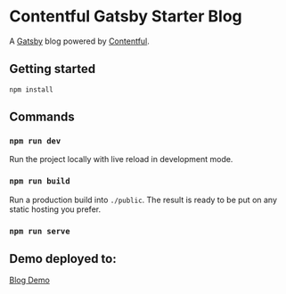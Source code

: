 # Contentful Gatsby Starter Blog

A [Gatsby](http://gatsbyjs.com/) blog powered by [Contentful](https://www.contentful.com).

## Getting started

`npm install`

## Commands

### `npm run dev`

Run the project locally with live reload in development mode.

### `npm run build`

Run a production build into `./public`. The result is ready to be put on any static hosting you prefer.

### `npm run serve`

## Demo deployed to:

[Blog Demo](https://loving-booth-53444c.netlify.app)